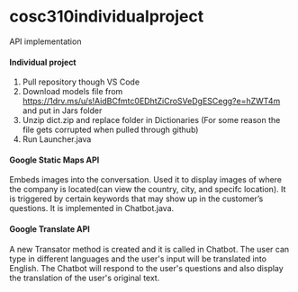 # cosc310individualproject
API implementation

#### Individual project
1. Pull repository though VS Code
2. Download models file from https://1drv.ms/u/s!AidBCfmtc0EDhtZiCroSVeDgESCegg?e=hZWT4m and put in Jars folder
3. Unzip dict.zip and replace folder in Dictionaries (For some reason the file gets corrupted when pulled through github)
4. Run Launcher.java

#### Google Static Maps API
Embeds images into the conversation. Used it to display images of where the company is located(can view the country, city, and specifc location).
It is triggered by certain keywords that may show up in the customer’s questions. It is implemented in Chatbot.java.  

#### Google Translate API
A new Transator method is created and it is called in Chatbot. The user can type in different languages and the user's input will be translated into English. The Chatbot will respond to the user's questions and also display the translation of the user's original text.  
